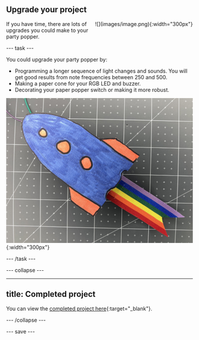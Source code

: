 ## Upgrade your project

<div style="display: flex; flex-wrap: wrap">
<div style="flex-basis: 200px; flex-grow: 1; margin-right: 15px;">
If you have time, there are lots of upgrades you could make to your party popper. 
</div>
<div>
![](images/image.png){:width="300px"}
</div>
</div>

--- task ---

You could upgrade your party popper by:
+ Programming a longer sequence of light changes and sounds. You will get good results from note frequencies between 250 and 500.
+ Making a paper cone for your RGB LED and buzzer.
+ Decorating your paper popper switch or making it more robust. 

![A rocket drawing has been stuck to the front of the party popper switch.](images/upgrade-popper.jpg){:width="300px"}

--- /task ---

--- collapse ---

---
title: Completed project
---

You can view the [completed project here](https://rpf.io/p/en/party-popper-get){:target="_blank"}.

--- /collapse ---

--- save ---
